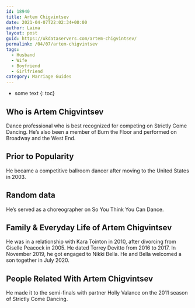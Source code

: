 ```yaml
---
id: 18940
title: Artem Chigvintsev
date: 2021-04-07T22:02:34+00:00
author: Laima
layout: post
guid: https://ukdataservers.com/artem-chigvintsev/
permalink: /04/07/artem-chigvintsev
tags:
  - Husband
  - Wife
  - Boyfriend
  - Girlfriend
category: Marriage Guides
---
```


* some text
{: toc}


## Who is Artem Chigvintsev
                  
                  
                  
Dance professional who is best recognized for competing on Strictly Come Dancing. He&#8217;s also been a member of Burn the Floor and performed on Broadway and the West End.
                  
              
            
              
            
                
                
                
## Prior to Popularity
                  
                  
                  
He became a competitive ballroom dancer after moving to the United States in 2003.
                  
              
            
              
            
                
                
                
## Random data
                  
                  
                  
He&#8217;s served as a choreographer on So You Think You Can Dance.
                  
              
            
              
            
                
                
                
## Family & Everyday Life of Artem Chigvintsev
                  
                  
                  
He was in a relationship with Kara Tointon in 2010, after divorcing from Giselle Peacock in 2005. He dated Torrey Devitto from 2016 to 2017. In November 2019, he got engaged to Nikki Bella. He and Bella welcomed a son together in July 2020. 
                  
              
            
              
            
                
                
                
## People Related With Artem Chigvintsev
                  
                  
                  
He made it to the semi-finals with partner Holly Valance on the 2011 season of Strictly Come Dancing.
                  
              
            
              
            
                
              
            
              
              
            
            
              
            
          
          
          